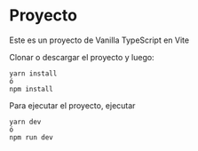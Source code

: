 # Proyecto 

Este es un proyecto de Vanilla TypeScript en Vite

Clonar o descargar el proyecto y luego:

```
yarn install
ó
npm install
```

Para ejecutar el proyecto, ejecutar
```
yarn dev
ó
npm run dev

```
